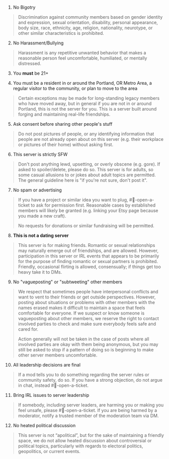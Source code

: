 1. No Bigotry
> Discrimination against community members based on gender identity and expression, sexual orientation, disability, personal appearance, body size, race, ethnicity, age, religion, nationality, neurotype, or other similar characteristics is prohibited.

2. No Harassment/Bullying
> Harassment is any repetitive unwanted behavior that makes a reasonable person feel uncomfortable, humiliated, or mentally distressed.

3. You **must** be 21+

4. You must be a resident in or around the Portland, OR Metro Area, a regular visitor to the community, or plan to move to the area
> Certain exceptions may be made for long-standing legacy members who have moved away, but in general if you are not in or around Portland, this is not the server for you. This is a server built around forging and maintaining real-life friendships.

5. Ask consent before sharing other people's stuff
> Do not post pictures of people, or any identifying information that people are not already open about on this server (e.g. their workplace or pictures of their home) without asking first.

6. This server is strictly SFW
> Don't post anything lewd, upsetting, or overly obscene (e.g. gore). If asked to spoiler/delete, please do so. This server is for adults, so some casual allusions to or jokes about adult topics are permitted. The general guideline here is "if you're not sure, don't post it".

7. No spam or advertising
> If you have a project or similar idea you want to plug, #🎫-open-a-ticket to ask for permission first. Reasonable cases by established members will likely be granted (e.g. linking your Etsy page because you made a new craft).
> 
> No requests for donations or similar fundraising will be permitted.

8. **This is not a dating server**
> This server is for making friends. Romantic or sexual relationships may naturally emerge out of friendships, and are allowed. However, participation in this server or IRL events that appears to be primarily for the purpose of finding romantic or sexual partners is prohibited. Friendly, occasional flirting is allowed, consensually; if things get too heavy take it to DMs.

9. No "vagueposting" or "subtweeting" other members
> We respect that sometimes people have interpersonal conflicts and want to vent to their friends or get outside perspectives. However, posting about situations or problems with other members with the names erased makes it difficult to maintain a space that feels comfortable for everyone. If we suspect or know someone is vagueposting about other members, we reserve the right to contact involved parties to check and make sure everybody feels safe and cared for.
> 
> Action generally will not be taken in the case of posts where all involved parties are okay with them being anonymous, but you may still be asked to stop if a pattern of doing so is beginning to make other server members uncomfortable.

10.  All leadership decisions are final
> If a mod tells you to do something regarding the server rules or community safety, do so. If you have a strong objection, do not argue in chat, instead #🎫-open-a-ticket.

11.  Bring IRL issues to server leadership 
> If somebody, including server leaders, are harming you or making you feel unsafe, please #🎫-open-a-ticket. If you are being harmed by a moderator, notify a trusted member of the moderation team via DM.

12.  No heated political discussion
> This server is not “apolitical”, but for the sake of maintaining a friendly space, we do not allow heated discussion about controversial or political topics, particularly with regards to electoral politics, geopolitics, or current events.